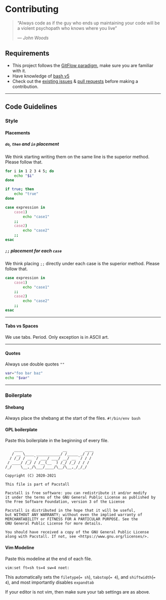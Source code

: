 <!--
    ____                  __        ____
   / __ \____ ___________/ /_____ _/ / /
  / /_/ / __ `/ ___/ ___/ __/ __ `/ / /
 / ____/ /_/ / /__(__  ) /_/ /_/ / / /
/_/    \__,_/\___/____/\__/\__,_/_/_/

Copyright (C) 2020-2021

This file is part of Pacstall

Pacstall is free software: you can redistribute it and/or modify
it under the terms of the GNU General Public License as published by
the Free Software Foundation, version 3 of the License

Pacstall is distributed in the hope that it will be useful,
but WITHOUT ANY WARRANTY; without even the implied warranty of
MERCHANTABILITY or FITNESS FOR A PARTICULAR PURPOSE. See the
GNU General Public License for more details.

You should have received a copy of the GNU General Public License
along with Pacstall. If not, see <https://www.gnu.org/licenses/>.
-->

# Contributing

> “Always code as if the guy who ends up maintaining your code will be a violent psychopath who knows where you live”
>
> — <cite>John Woods</cite>

## Requirements

* This project follows the [GitFlow paradigm](https://jointcenterforsatellitedataassimilation-jedi-docs.readthedocs-hosted.com/en/latest/inside/practices/gitflow.html), make sure you are familiar with it.
* Have knowledge of [bash v5](https://www.gnu.org/software/bash)
* Check out the [existing issues](https://github.com/pacstall/pacstall/issues) & [pull requests](https://github.com/pacstall/pacstall/pulls) before making a contribution.

---

## Code Guidelines

### Style

#### Placements

##### `do`, `then` and `in` placement
We think starting writing them on the same line is the superior method. Please follow that.
```bash
for i in 1 2 3 4 5; do
	echo "$i"
done
```
```bash
if true; then
	echo "true"
done
```
```bash
case expression in
	case1)
		echo "case1"
	;;
	case2)
		echo "case2"
	;;
esac
```

##### `;;` placement for each `case`
We think placing `;;` directly under each case is the superior method. Please follow that.
```bash
case expression in
	case1)
		echo "case1"
	;;
	case2)
		echo "case2"
	;;
esac
```

---

#### Tabs vs Spaces
We use tabs. Period. Only exception is in ASCII art.

---

#### Quotes

Always use double quotes `""`
```bash
var="foo bar baz"
echo "$var"
```

---

### Boilerplate

#### Shebang
Always place the shebang at the start of the files.
`#!/bin/env bash`

#### GPL boilerplate
Paste this boilerplate in the beginning of every file.
```monospace
    ____                  __        ____
   / __ \____ ___________/ /_____ _/ / /
  / /_/ / __ `/ ___/ ___/ __/ __ `/ / /
 / ____/ /_/ / /__(__  ) /_/ /_/ / / /
/_/    \__,_/\___/____/\__/\__,_/_/_/

Copyright (C) 2020-2021

This file is part of Pacstall

Pacstall is free software: you can redistribute it and/or modify
it under the terms of the GNU General Public License as published by
the Free Software Foundation, version 3 of the License

Pacstall is distributed in the hope that it will be useful,
but WITHOUT ANY WARRANTY; without even the implied warranty of
MERCHANTABILITY or FITNESS FOR A PARTICULAR PURPOSE. See the
GNU General Public License for more details.

You should have received a copy of the GNU General Public License
along with Pacstall. If not, see <https://www.gnu.org/licenses/>.
```

#### Vim Modeline
Paste this modeline at the end of each file.
```monospace
vim:set ft=sh ts=4 sw=4 noet:
```

This automatically sets the `filetype`(`= sh`), `tabstop`(`= 4`), and `shiftwidth`(`= 4`), and most importantly disables `expandtab`

If your editor is not vim, then make sure your tab settings are as above.

[modeline]: # ( vim:set ft=markdown ts=4 sw=4 noet: )
